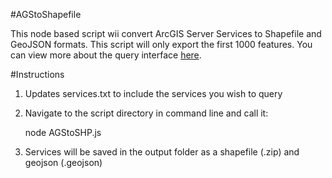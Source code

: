 #AGStoShapefile

This node based script wii convert ArcGIS Server Services to Shapefile and GeoJSON formats.  This script will only export the first 1000 features.  You can view more about the query interface [here](http://resources.arcgis.com/en/help/arcgis-rest-api/index.html#//02r3000000r1000000).

#Instructions
1. Updates services.txt to include the services you wish to query
2. Navigate to the script directory in command line and call it:

    node AGStoSHP.js

3. Services will be saved in the output folder as a shapefile (.zip) and geojson (.geojson)

